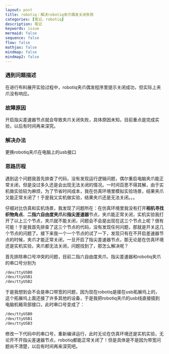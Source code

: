 ```yaml
---
layout: post
title: robotiq｜解决robotiq夹爪偶发关闭失败
categories: [笔记，robotiq]
description: 笔记
keywords: issue
mermaid: false
sequence: false
flow: false
mathjax: false
mindmap: false
mindmap2: false
---
```

### 遇到问题描述 ###

在进行布料展开实验过程中，robotiq夹爪偶发程序里提示关闭成功，但实际上夹爪没有响应。

### 故障原因 ###

开启指尖差速器节点就会导致夹爪关闭失败，具体原因未知，目前重点是完成实验，以后有时间再来深究。

### 解决办法 ###

更换robotiq夹爪在电脑上的usb接口

### 思路历程 ###
遇到这个问题我首先排查了代码，没有发现运行逻辑问题，偶尔重启电脑夹爪能正常关闭，但是没过多久还是会出现无法关闭的情况。一时间百思不得其解，由于实机做实验较为麻烦，为了节省时间成本，我在仿真环境里模拟实验场景，结果夹爪又能正常关闭了！于是我又实机做实验，结果夹爪还是无法关闭。。。

仔细对比仿真和实机场景，我发现了问题所在：在仿真环境里我没有打开**相机寻找织物角点**、**二指六自由度夹爪**和**指尖差速器**节点，夹爪能正常关闭，实机实验我打开了以上三个节点，夹爪就不能关闭，问题会不会是出现在这三个节点上呢？很有可能！于是我首先排查了这三个节点的代码，没有发现任何问题，那就是开关这几个节点的问题了。接下来我一个一个节点的试了一下，发现只有在不开启差速器节点的时候，夹爪才能正常关闭，一旦开启了指尖差速器节点，那无论是在仿真环境还是实机实验，夹爪都无法关闭，问题找到了，那怎么解决呢？

首先排除串口号冲突的问题，目前二指六自由度夹爪、指尖差速器和robotiq夹爪的串口号分别为
```sh
/dev/ttyUSB0
/dev/ttyUSB1
/dev/ttyUSB2
```

于是我想到会不会是串口带宽的问题，因为现在robotiq是接在usb拓展坞上的，这个拓展坞上面还接了许多其他的设备，于是我把robotiq夹爪的usb线直接插到电脑机箱背部接口，此时串口号变成了：
```sh
/dev/ttyUSB0
/dev/ttyUSB1
/dev/ttyUSB3
```

修改一下代码中的串口号，重新编译运行，此时无论在仿真环境还是实机实验，无论开不开指尖差速器节点，robotiq都能正常关闭了！但是具体是不是因为带宽问题尚不清楚，以后有时间再来深究吧。